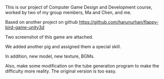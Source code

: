 This is our project of Computer Game Design and Development course, worked by two of my group members, Ma and Chen, and me.

Based on another project on github
https://github.com/harunurhan/flappy-bird-game-unity3d

Two screenshot of this game are attached.

We added another pig and assigned them a special skill.

In addition, new model, new texture, BGMs.

Also, make some modification on the tube generation program to make the difficulty more reality. The original version is too easy.

